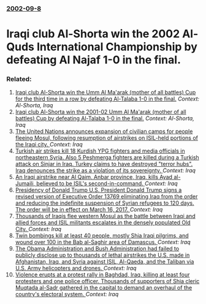 ### [2002-09-8](/news/2002/09/8/index.md)

#  Iraqi club Al-Shorta win the 2002 Al-Quds International Championship by defeating Al Najaf 1-0 in the final.




### Related:

1. [ Iraqi club Al-Shorta win the Umm Al Ma'arak (mother of all battles) Cup for the third time in a row by defeating Al-Talaba 1-0 in the final.](/news/2002/08/20/iraqi-club-al-shorta-win-the-umm-al-maaarak-mother-of-all-battles-cup-for-the-third-time-in-a-row-by-defeating-al-talaba-1-0-in-the-fin.md) _Context: Al-Shorta, Iraq_
2. [ Iraqi club Al-Shorta win the 2001-02 Umm Al Ma'arak (mother of all battles) Cup by defeating Al-Talaba 1-0 in the final.](/news/2002/02/10/iraqi-club-al-shorta-win-the-2001a02-umm-al-maaarak-mother-of-all-battles-cup-by-defeating-al-talaba-1-0-in-the-final.md) _Context: Al-Shorta, Iraq_
3. [The United Nations announces expansion of civilian camps for people fleeing Mosul, following resumption of airstrikes  on ISIL-held portions of the Iraqi city. ](/news/2017/04/4/the-united-nations-announces-expansion-of-civilian-camps-for-people-fleeing-mosul-following-resumption-of-airstrikes-on-isil-held-portions.md) _Context: Iraq_
4. [Turkish air strikes kill 18 Kurdish YPG fighters and media officials in northeastern Syria. Also 5 Peshmerga fighters are killed during a Turkish attack on Sinjar in Iraq. Turkey claims to have destroyed "terror hubs". Iraq denounces the strike as a violation of its sovereignty. ](/news/2017/04/25/turkish-air-strikes-kill-18-kurdish-ypg-fighters-and-media-officials-in-northeastern-syria-also-5-peshmerga-fighters-are-killed-during-a-tu.md) _Context: Iraq_
5. [An Iraqi airstrike near Al Qaim, Anbar province, Iraq, kills Ayad al-Jumaili, believed to be ISIL's second-in-command. ](/news/2017/04/1/an-iraqi-airstrike-near-al-qaim-anbar-province-iraq-kills-ayad-al-jumaili-believed-to-be-isil-s-second-in-command.md) _Context: Iraq_
6. [Presidency of Donald Trump U.S. President Donald Trump signs a revised version of Executive Order 13769 eliminating Iraq from the order and reducing the indefinite suspension of Syrian refugees to 120 days. The order will be in effect on March 16, 2017. ](/news/2017/03/6/presidency-of-donald-trump-pu-s-president-donald-trump-signs-a-revised-version-of-executive-order-13769-eliminating-iraq-from-the-order-and.md) _Context: Iraq_
7. [Thousands of Iraqis flee western Mosul as the battle between Iraqi and allied forces and ISIL militants escalates in the densely populated Old City. ](/news/2017/03/18/thousands-of-iraqis-flee-western-mosul-as-the-battle-between-iraqi-and-allied-forces-and-isil-militants-escalates-in-the-densely-populated-o.md) _Context: Iraq_
8. [Twin bombings kill at least 40 people, mostly Shia Iraqi pilgrims, and wound over 100 in the Bab al-Saghir area of Damascus. ](/news/2017/03/11/twin-bombings-kill-at-least-40-people-mostly-shia-iraqi-pilgrims-and-wound-over-100-in-the-bab-al-saghir-area-of-damascus.md) _Context: Iraq_
9. [The Obama Administration and Bush Administration had failed to publicly disclose up to thousands of lethal airstrikes the U.S. made in Afghanistan, Iraq, and Syria against ISIL, Al-Qaeda, and the Taliban via U.S. Army helicopters and drones. ](/news/2017/02/5/the-obama-administration-and-bush-administration-had-failed-to-publicly-disclose-up-to-thousands-of-lethal-airstrikes-the-u-s-made-in-afgha.md) _Context: Iraq_
10. [Violence erupts at a protest rally in Baghdad, Iraq, killing at least four protesters and one police officer. Thousands of supporters of Shia cleric Muqtada al-Sadr gathered in the capital to demand an overhaul of the country's electoral system. ](/news/2017/02/11/violence-erupts-at-a-protest-rally-in-baghdad-iraq-killing-at-least-four-protesters-and-one-police-officer-thousands-of-supporters-of-shi.md) _Context: Iraq_

